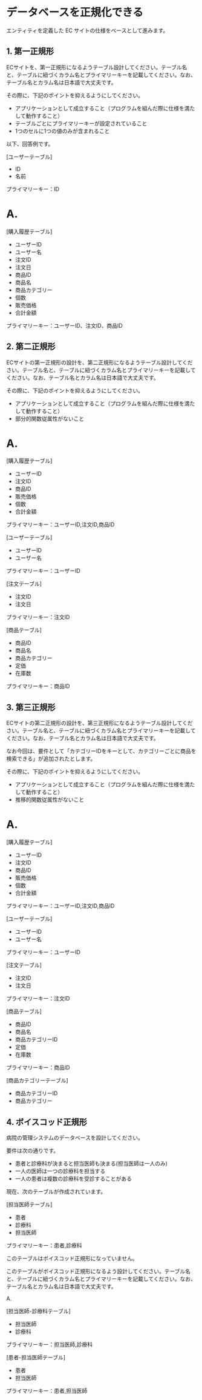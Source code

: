 # データベースを正規化できる

エンティティを定義した EC サイトの仕様をベースとして進みます。

## 1. 第一正規形

ECサイトを、第一正規形になるようテーブル設計してください。テーブル名と、テーブルに紐づくカラム名とプライマリーキーを記載してください。なお、テーブル名とカラム名は日本語で大丈夫です。

その際に、下記のポイントを抑えるようにしてください。

- アプリケーションとして成立すること（プログラムを組んだ際に仕様を満たして動作すること）
- テーブルごとにプライマリーキーが設定されていること
- 1つのセルに1つの値のみが含まれること

以下、回答例です。

[ユーザーテーブル]

- ID
- 名前

プライマリーキー：ID

# A.

[購入履歴テーブル]

- ユーザーID
- ユーザー名
- 注文ID
- 注文日
- 商品ID
- 商品名
- 商品カテゴリー
- 個数
- 販売価格
- 合計金額

プライマリーキー：ユーザーID、注文ID、商品ID

## 2. 第二正規形

ECサイトの第一正規形の設計を、第二正規形になるようテーブル設計してください。テーブル名と、テーブルに紐づくカラム名とプライマリーキーを記載してください。なお、テーブル名とカラム名は日本語で大丈夫です。

その際に、下記のポイントを抑えるようにしてください。

- アプリケーションとして成立すること（プログラムを組んだ際に仕様を満たして動作すること）
- 部分的関数従属性がないこと

# A.

[購入履歴テーブル]

- ユーザーID
- 注文ID
- 商品ID
- 販売価格
- 個数
- 合計金額

プライマリーキー：ユーザーID,注文ID,商品ID

[ユーザーテーブル]

- ユーザーID
- ユーザー名

プライマリーキー：ユーザーID

[注文テーブル]

- 注文ID
- 注文日

プライマリーキー：注文ID

[商品テーブル]

- 商品ID
- 商品名
- 商品カテゴリー
- 定価
- 在庫数

プライマリーキー：商品ID


## 3. 第三正規形

ECサイトの第二正規形の設計を、第三正規形になるようテーブル設計してください。テーブル名と、テーブルに紐づくカラム名とプライマリーキーを記載してください。なお、テーブル名とカラム名は日本語で大丈夫です。

なお今回は、要件として「カテゴリーIDをキーとして、カテゴリーごとに商品を検索できる」が追加されたとします。

その際に、下記のポイントを抑えるようにしてください。

- アプリケーションとして成立すること（プログラムを組んだ際に仕様を満たして動作すること）
- 推移的関数従属性がないこと

# A.

[購入履歴テーブル]

- ユーザーID
- 注文ID
- 商品ID
- 販売価格
- 個数
- 合計金額

プライマリーキー：ユーザーID,注文ID,商品ID

[ユーザーテーブル]

- ユーザーID
- ユーザー名

プライマリーキー：ユーザーID

[注文テーブル]

- 注文ID
- 注文日

プライマリーキー：注文ID

[商品テーブル]

- 商品ID
- 商品名
- 商品カテゴリーID
- 定価
- 在庫数

プライマリーキー：商品ID

[商品カテゴリーテーブル]
- 商品カテゴリーID
- 商品カテゴリー

## 4. ボイスコッド正規形

病院の管理システムのデータベースを設計してください。

要件は次の通りです。

- 患者と診療科が決まると担当医師も決まる(担当医師は一人のみ)
- 一人の医師は一つの診療科を担当する
- 一人の患者は複数の診療科を受診することがある

現在、次のテーブルが作成されています。

[担当医師テーブル]

- 患者
- 診療科
- 担当医師

プライマリーキー：患者,診療科

このテーブルはボイスコッド正規形になっていません。

このテーブルがボイスコッド正規形になるよう設計してください。テーブル名と、テーブルに紐づくカラム名とプライマリーキーを記載してください。なお、テーブル名とカラム名は日本語で大丈夫です。

A. 

[担当医師-診療科テーブル]

- 担当医師
- 診療科

プライマリーキー：担当医師,診療科

[患者-担当医師テーブル]

- 患者
- 担当医師

プライマリーキー：患者,担当医師
